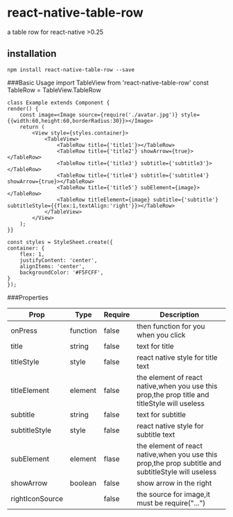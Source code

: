 # react-native-table-row
a table row for react-native >0.25

##	installation

	npm install react-native-table-row --save
	
###Basic Usage
	import TableView from 'react-native-table-row'
	const TableRow = TableView.TableRow
	
	class Example extends Component {
    render() {
        const image=<Image source={require('./avatar.jpg')} style={{width:60,height:60,borderRadius:30}}></Image>
        return (
            <View style={styles.container}>
                <TableView>
                    <TableRow title={'title1'}></TableRow>
                    <TableRow title={'title2'} showArrow={true}></TableRow>
                    <TableRow title={'title3'} subtitle={'subtitle3'}></TableRow>
                    <TableRow title={'title4'} subtitle={'subtitle4'} showArrow={true}></TableRow>
                    <TableRow title={'title5'} subElement={image}></TableRow>
                    <TableRow titleElement={image} subtitle={'subtitle'} subtitleStyle={{flex:1,textAlign:'right'}}></TableRow>
                </TableView>
            </View>
        );
    }}
    
	const styles = StyleSheet.create({
    container: {
        flex: 1,
        justifyContent: 'center',
        alignItems: 'center',
        backgroundColor: '#F5FCFF',
    }
	});
	
###Properties

Prop 		| Type 	 |Require	  |Description|
----------|----------|----------|----------|
onPress |function|false|then function for you when you click 
title|string|false|text for title
titleStyle|style|false|react native style for title text
titleElement|element|false |the element of react native,when you use this prop,the prop title and titleStyle will useless
subtitle|string|false|text for subtitle
subtitleStyle|style|false|react native style for subtitle text
subElement|element|flase|the element of react native,when you use this prop,the prop subtitle and subtitleStyle will useless
showArrow|boolean|false| show arrow in the right
rightIconSource||false|the source for image,it must be require("...")

